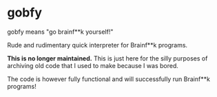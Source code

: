 # gobfy

gobfy means "go brainf\*\*k yourself!"

Rude and rudimentary quick interpreter for Brainf\*\*k programs.

**This is no longer maintained.** This is just here for the silly purposes of archiving old code that I used to make because I was bored.

The code is however fully functional and will successfully run Brainf\*\*k programs!
